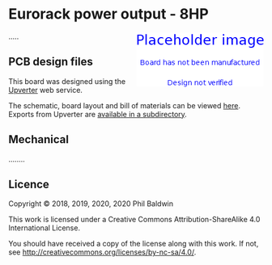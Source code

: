 # Eurorack power output - 8HP

<img align="right" src="./PlaceholderImage.png">

.....

## PCB design files

This board was designed using the [Upverter](https://upverter.com) web service.

The schematic, board layout and bill of materials can be viewed [here](https://upverter.com/design/trebuchetindustries/54bd4b3bfcb79688/eurorack-power-output---8hp/). Exports from Upverter are [available in a subdirectory](./Upverter%20exports).

## Mechanical

........

## Licence

Copyright © 2018, 2019, 2020, 2020 Phil Baldwin

This work is licensed under a Creative Commons Attribution-ShareAlike 4.0 International License.

You should have received a copy of the license along with this work. If not, see <http://creativecommons.org/licenses/by-nc-sa/4.0/>.
